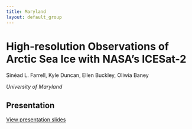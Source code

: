 ```yaml
---
title: Maryland
layout: default_group
---
```

# High-resolution Observations of Arctic Sea Ice with NASA’s ICESat-2
Sinéad L. Farrell, Kyle Duncan, Ellen Buckley, Oliwia Baney

<i>University of Maryland</i>

## Presentation
<p><a href="https://drive.google.com/file/d/1_AUh7jiNVSz__B0ipofGREvtBrw1jInh/view?usp=sharing">View presentation slides</a></p>
